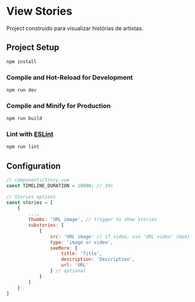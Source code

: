 # View Stories

Project construido para visualizar histórias de artistas.

## Project Setup

```sh
npm install
```

### Compile and Hot-Reload for Development

```sh
npm run dev
```

### Compile and Minify for Production

```sh
npm run build
```

### Lint with [ESLint](https://eslint.org/)

```sh
npm run lint
```

## Configuration

```js
// components/Story.vue
const TIMELINE_DURATION = 10000; // 10s

// Stories options
const stories = [
    {
        ...,
        thumbs: 'URL image', // trigger to show stories
        substories: [
            {
                src: 'URL image' // if video, use 'URL video' (mp4)
                type: 'image or video',
                seeMore: {
                    title: 'Title',
                    description: 'Description',
                    url: 'URL'
                } // optional
            }
        ]
    }
]
```
